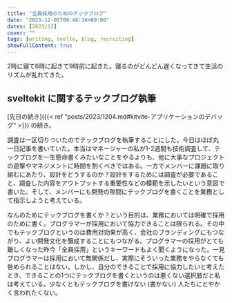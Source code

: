 ```yaml
---
title: "全員採用のためのテックブログ"
date: "2023-12-05T09:48:16+09:00"
dates: [2023/12]
cover: ""
tags: [writing, svelte, blog, recruiting]
showFullContent: true
---
```


2時に寝て6時に起きて9時前に起きた。寝るのがどんどん遅くなってきて生活のリズムが乱れてきた。

## sveltekit に関するテックブログ執筆

[先日の続き]({{< ref "posts/2023/1204.md#kitvite-アプリケーションのデバッグ" >}}) の続き。

調査は一区切りついたのでテックブログを執筆することにした。今日はほぼ丸一日記事を書いていた。本当はマネージャーの私が1-2週間も技術調査して、テックブログを一生懸命書くみたいなことをやるよりも、他に大事なプロジェクトの遊撃やマネジメントに時間を割くべきではある。一方でメンバーに課題に取り組むにあたり、設計をどうするのか？設計をするためには調査が必要であること、調査した内容をアウトプットする重要性などの模範を示したいという意図で書いた。そして、メンバーにも開発の隙間にテックブログを書くことを業務として指示しようと考えている。

なんのためにテックブログを書くか？という目的は、業務においては明確で採用のために書く。プログラマーが採用において協力できることは限られる。その中でもテックブログというのは費用対効果が高く、会社のブランディングにもつながり、よい開発文化を醸成することにもつながる。プログラマーの採用がとても難しくなった昨今「全員採用」というキーワードもよく聞くようになった。一見プログラマーは採用において無関係だし、実際にそういった業務をやらなくても咎められることはない。しかし、自分のできることで採用に協力したいと考えたとき、できることの1つにテックブログを書くというのは悪くない選択肢だと私は考えている。少なくともテックブログを書けない (書かない) 人たちにとやかく言われたくない。
